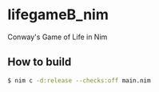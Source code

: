 # lifegameB_nim
Conway's Game of Life in Nim

## How to build
```sh
$ nim c -d:release --checks:off main.nim
```
